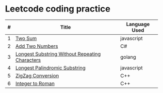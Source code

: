 # Leetcode coding practice

|   # | Title | Language Used |
| --: | ----- | ------------- |
|   1 | [Two Sum](https://github.com/tsunghuanghsieh/leetcode/tree/master/problems/two-sum)  | javascript |
|   2 | [Add Two Numbers](https://github.com/tsunghuanghsieh/leetcode/tree/master/problems/add-two-numbers) | C# |
|   3 | [Longest Substring Without Repeating Characters](https://github.com/tsunghuanghsieh/leetcode/tree/master/problems/longest-substring-without-repeating-characters/)| golang |
|   4 | [Longest Palindromic Substring](https://github.com/tsunghuanghsieh/leetcode/tree/master/problems/longest-palindromic-substring/)| javascript |
|   5 | [ZigZag Conversion](https://github.com/tsunghuanghsieh/leetcode/tree/master/problems/zigzag-conversion/)| C++ |
|   6 | [Integer to Roman](https://github.com/tsunghuanghsieh/leetcode/tree/master/problems/integer-to-roman/)| C++ |
